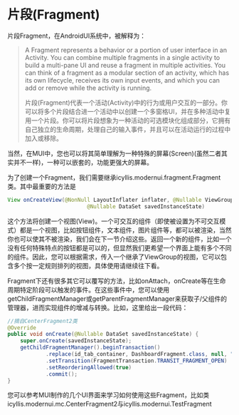 # 片段(Fragment)

片段Fragment，在AndroidUI系统中，被解释为：

> A Fragment represents a behavior or a portion of user interface in an Activity. You can combine multiple fragments in a single activity to build a multi-pane UI and reuse a fragment in multiple activities. You can think of a fragment as a modular section of an activity, which has its own lifecycle, receives its own input events, and which you can add or remove while the activity is running.
>
> 片段(Fragment)代表一个活动(Activity)中的行为或用户交互的一部分。你可以将多个片段结合进一个活动中以创建一个多窗格UI，并在多种活动中复用一个片段。你可以将片段想象为一种活动的可选模块化组成部分，它拥有自己独立的生命周期，处理自己的输入事件，并且可以在活动运行的过程中加入或移除。

当然，在MUI中，您也可以将其简单理解为一种特殊的屏幕(Screen)(虽然二者其实并不一样)，一种可以嵌套的，功能更强大的屏幕。

为了创建一个Fragment，我们需要继承icyllis.modernui.fragment.Fragment类。其中最重要的方法是

```java
View onCreateView(@NonNull LayoutInflater inflater, @Nullable ViewGroup container,
                         @Nullable DataSet savedInstanceState) 
```

这个方法将创建一个视图(View)。一个可交互的组件（即使被设置为不可交互模式）都是一个视图，比如按钮组件，文本组件，图片组件等，都可以被渲染，当然你也可以使其不被渲染，我们会在下一节介绍这些。返回一个新的组件，比如一个没有任何特殊特点的按钮都是可以的，但显然我们更希望一个界面上能有多个不同的组件。因此，您可以根据需求，传入一个继承了ViewGroup的视图，它可以包含多个按一定规则排列的视图，具体使用请继续往下看。

Fragment下还有很多其它可以覆写的方法，比如onAttach，onCreate等在生命周期特定阶段可以触发的事件。在这些事件中，您可以使用getChildFragmentManager或getParentFragmentManager来获取子/父组件的管理器，进而实现组件的增减与转换。比如，这里给出一段代码：

```java
//摘自CenterFragment2类
@Override
public void onCreate(@Nullable DataSet savedInstanceState) {
    super.onCreate(savedInstanceState);
    getChildFragmentManager().beginTransaction()
            .replace(id_tab_container, DashboardFragment.class, null, "dashboard")
            .setTransition(FragmentTransaction.TRANSIT_FRAGMENT_OPEN)
            .setReorderingAllowed(true)
            .commit();
}
```

您可以参考MUI制作的几个UI界面来学习如何使用这些Fragment，比如类icyllis.modernui.mc.CenterFragment2与icyllis.modernui.TestFragment